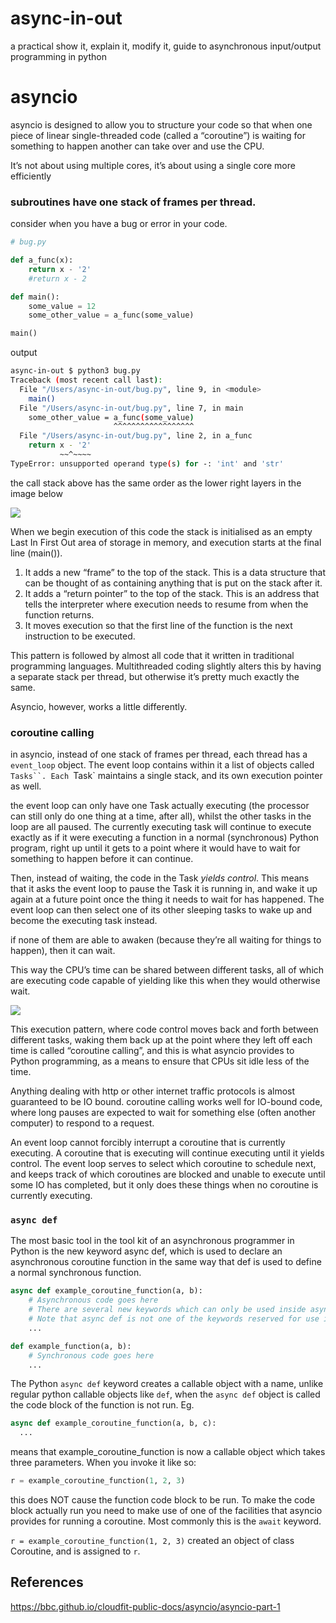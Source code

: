 # async-in-out
a practical show it, explain it, modify it, guide to asynchronous input/output programming in python

# asyncio

asyncio is designed to allow you to structure your code so that when one piece of linear single-threaded code (called a “coroutine”) is waiting for something to happen another can take over and use the CPU.

It’s not about using multiple cores, it’s about using a single core more efficiently

### subroutines have one stack of frames per thread. 

consider when you have a bug or error in your code.

```python
# bug.py

def a_func(x):
    return x - '2'
    #return x - 2

def main():
    some_value = 12
    some_other_value = a_func(some_value)

main()
```

output

```bash
async-in-out $ python3 bug.py
Traceback (most recent call last):
  File "/Users/async-in-out/bug.py", line 9, in <module>
    main()
  File "/Users/async-in-out/bug.py", line 7, in main
    some_other_value = a_func(some_value)
                       ^^^^^^^^^^^^^^^^^^
  File "/Users/async-in-out/bug.py", line 2, in a_func
    return x - '2'
           ~~^~~~~
TypeError: unsupported operand type(s) for -: 'int' and 'str'
```

the call stack above has the same order as the lower right layers in the image below 

<img src="https://bbc.github.io/cloudfit-public-docs/images/asyncio/Stack3.svg">

When we begin execution of this code the stack is initialised as an empty Last In First Out area of storage in memory, and execution starts at the final line (main()).

1. It adds a new “frame” to the top of the stack. This is a data structure that can be thought of as containing anything that is put on the stack after it.
2. It adds a “return pointer” to the top of the stack. This is an address that tells the interpreter where execution needs to resume from when the function returns.
3. It moves execution so that the first line of the function is the next instruction to be executed.

This pattern is followed by almost all code that it written in traditional programming languages. Multithreaded coding slightly alters this by having a separate stack per thread, but otherwise it’s pretty much exactly the same.

Asyncio, however, works a little differently.

### coroutine calling

in asyncio, instead of one stack of frames per thread, each thread has a `event_loop` object. The event loop contains within it a list of objects called `Tasks``. Each `Task` maintains a single stack, and its own execution pointer as well.

the event loop can only have one Task actually executing (the processor can still only do one thing at a time, after all), whilst the other tasks in the loop are all paused. The currently executing task will continue to execute exactly as if it were executing a function in a normal (synchronous) Python program, right up until it gets to a point where it would have to wait for something to happen before it can continue.

Then, instead of waiting, the code in the Task *yields control*. This means that it asks the event loop to pause the Task it is running in, and wake it up again at a future point once the thing it needs to wait for has happened. The event loop can then select one of its other sleeping tasks to wake up and become the executing task instead. 

if none of them are able to awaken (because they’re all waiting for things to happen), then it can wait.

This way the CPU’s time can be shared between different tasks, all of which are executing code capable of yielding like this when they would otherwise wait.

<img src="https://bbc.github.io/cloudfit-public-docs/images/asyncio/EventLoop.svg" >

This execution pattern, where code control moves back and forth between different tasks, waking them back up at the point where they left off each time is called “coroutine calling”, and this is what asyncio provides to Python programming, as a means to ensure that CPUs sit idle less of the time.

Anything dealing with http or other internet traffic protocols is almost guaranteed to be IO bound. coroutine calling works well for IO-bound code, where long pauses are expected to wait for something else (often another computer) to respond to a request.

An event loop cannot forcibly interrupt a coroutine that is currently executing. A coroutine that is executing will continue executing until it yields control. The event loop serves to select which coroutine to schedule next, and keeps track of which coroutines are blocked and unable to execute until some IO has completed, but it only does these things when no coroutine is currently executing.

### `async def`

The most basic tool in the tool kit of an asynchronous programmer in Python is the new keyword async def, which is used to declare an asynchronous coroutine function in the same way that def is used to define a normal synchronous function.

```python
async def example_coroutine_function(a, b):
    # Asynchronous code goes here
    # There are several new keywords which can only be used inside asynchronous code: await, async with and async for.
    # Note that async def is not one of the keywords reserved for use in asynchronous code. It can be used anywhere were def can be used, though its effect is slightly different.
    ...

def example_function(a, b):
    # Synchronous code goes here
    ...
```

The Python `async def` keyword creates a callable object with a name, unlike regular python  callable objects like `def`, when the `async def` object is called the code block of the function is not run. Eg.

```python
async def example_coroutine_function(a, b, c):
  ...
```
means that example_coroutine_function is now a callable object which takes three parameters. When you invoke it like so:

```python
r = example_coroutine_function(1, 2, 3)
```

this does NOT cause the function code block to be run. To make the code block actually run you need to make use of one of the facilities that asyncio provides for running a coroutine. Most commonly this is the `await` keyword.

`r = example_coroutine_function(1, 2, 3)` created an object of class Coroutine, and is assigned to `r`.



## References

https://bbc.github.io/cloudfit-public-docs/asyncio/asyncio-part-1
